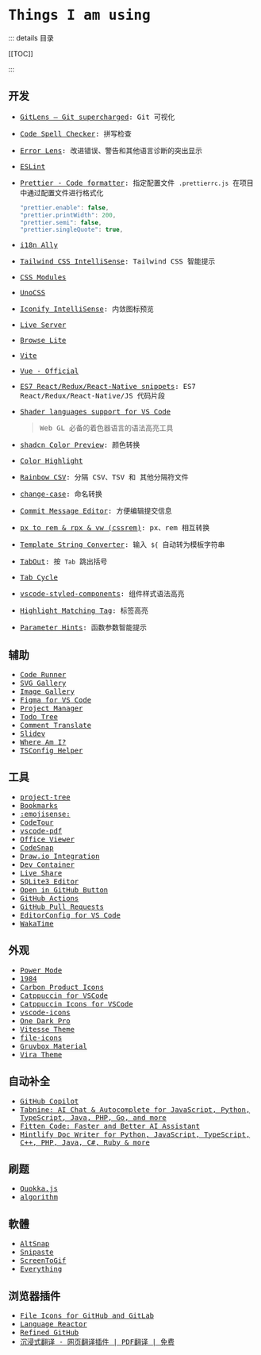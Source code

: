 # <samp>Things I am using</samp>

::: details <samp>目录</samp>

[[TOC]]

:::

## <samp>开发</samp>

- <samp>[GitLens — Git supercharged](https://marketplace.visualstudio.com/items?itemName=eamodio.gitlens): Git 可视化</samp>

- <samp>[Code Spell Checker](https://marketplace.visualstudio.com/items?itemName=streetsidesoftware.code-spell-checker): 拼写检查</samp>

- <samp>[Error Lens](https://marketplace.visualstudio.com/items?itemName=usernamehw.errorlens): 改进错误、警告和其他语言诊断的突出显示</samp>

- <samp>[ESLint](https://marketplace.visualstudio.com/items?itemName=dbaeumer.vscode-eslint)</samp>

- <samp>[Prettier - Code formatter](https://marketplace.visualstudio.com/items?itemName=esbenp.prettier-vscode): 指定配置文件 `.prettierrc.js` 在项目中通过配置文件进行格式化</samp>

  ```js
  "prettier.enable": false,
  "prettier.printWidth": 200,
  "prettier.semi": false,
  "prettier.singleQuote": true,
  ```

- <samp>[i18n Ally](https://marketplace.visualstudio.com/items?itemName=Lokalise.i18n-ally)</samp>

- <samp>[Tailwind CSS IntelliSense](https://marketplace.visualstudio.com/items?itemName=bradlc.vscode-tailwindcss): Tailwind CSS 智能提示</samp>

- <samp>[CSS Modules](https://marketplace.visualstudio.com/items?itemName=clinyong.vscode-css-modules)</samp>

- <samp>[UnoCSS](https://marketplace.visualstudio.com/items?itemName=antfu.unocss)</samp>

- <samp>[Iconify IntelliSense](https://marketplace.visualstudio.com/items?itemName=antfu.iconify): 内敛图标预览</samp>

- <samp>[Live Server](https://marketplace.visualstudio.com/items?itemName=ritwickdey.LiveServer)</samp>

- <samp>[Browse Lite](https://marketplace.visualstudio.com/items?itemName=antfu.browse-lite)</samp>

- <samp>[Vite](https://marketplace.visualstudio.com/items?itemName=antfu.vite)</samp>

- <samp>[Vue - Official](https://marketplace.visualstudio.com/items?itemName=Vue.volar)</samp>

- <samp>[ES7 React/Redux/React-Native snippets](https://marketplace.visualstudio.com/items?itemName=rodrigovallades.es7-react-js-snippets): ES7 React/Redux/React-Native/JS 代码片段</samp>

- <samp>[Shader languages support for VS Code](https://marketplace.visualstudio.com/items?itemName=slevesque.shader)</samp>
  > <samp>Web GL 必备的着色器语言的语法高亮工具</samp>
  
- <samp>[shadcn Color Preview](https://marketplace.visualstudio.com/items?itemName=dexxiez.shadcn-color-preview): 颜色转换</samp>

- <samp>[Color Highlight](https://marketplace.visualstudio.com/items?itemName=naumovs.color-highlight)</samp>

- <samp>[Rainbow CSV](https://marketplace.visualstudio.com/items?itemName=mechatroner.rainbow-csv): 分隔 CSV、TSV 和 其他分隔符文件</samp>

- <samp>[change-case](https://marketplace.visualstudio.com/items?itemName=wmaurer.change-case): 命名转换</samp>

- <samp>[Commit Message Editor](https://marketplace.visualstudio.com/items?itemName=adam-bender.commit-message-editor): 方便编辑提交信息</samp>

- <samp>[px to rem & rpx & vw (cssrem)](https://github.com/cipchk/vscode-cssrem/blob/HEAD/README.zh-CN.md): px、rem 相互转换</samp>

- <samp>[Template String Converter](https://marketplace.visualstudio.com/items?itemName=meganrogge.template-string-converter): 输入 `${` 自动转为模板字符串</samp>

- <samp>[TabOut](https://marketplace.visualstudio.com/items?itemName=albert.TabOut): 按 `Tab` 跳出括号</samp>

- <samp>[Tab Cycle](https://marketplace.visualstudio.com/items?itemName=mpontus.tab-cycle)</samp>

- <samp>[vscode-styled-components](https://marketplace.visualstudio.com/items?itemName=styled-components.vscode-styled-components): 组件样式语法高亮</samp>

- <samp>[Highlight Matching Tag](https://marketplace.visualstudio.com/items?itemName=vincaslt.highlight-matching-tag): 标签高亮</samp>

- <samp>[Parameter Hints](https://marketplace.visualstudio.com/items?itemName=DominicVonk.parameter-hints): 函数参数智能提示</samp>

## <samp>辅助</samp>

- <samp>[Code Runner](https://marketplace.visualstudio.com/items?itemName=formulahendry.code-runner)</samp>
- <samp>[SVG Gallery](https://marketplace.visualstudio.com/items?itemName=developer2006.svg-gallery)</samp>
- <samp>[Image Gallery](https://marketplace.visualstudio.com/items?itemName=GeriYoco.vscode-image-gallery)</samp>
- <samp>[Figma for VS Code](https://marketplace.visualstudio.com/items?itemName=figma.figma-vscode-extension)</samp>
- <samp>[Project Manager](https://marketplace.visualstudio.com/items?itemName=alefragnani.project-manager)</samp>
- <samp>[Todo Tree](https://marketplace.visualstudio.com/items?itemName=Gruntfuggly.todo-tree)</samp>
- <samp>[Comment Translate](https://marketplace.visualstudio.com/items?itemName=intellsmi.comment-translate)</samp>
- <samp>[Slidev](https://marketplace.visualstudio.com/items?itemName=antfu.slidev)</samp>
- <samp>[Where Am I?](https://marketplace.visualstudio.com/items?itemName=antfu.where-am-i)</samp>
- <samp>[TSConfig Helper](https://marketplace.visualstudio.com/items?itemName=johnsoncodehk.vscode-tsconfig-helper)</samp>

## <samp>工具</samp>

- <samp>[project-tree](https://marketplace.visualstudio.com/items?itemName=zhucy.project-tree)</samp>
- <samp>[Bookmarks](https://marketplace.visualstudio.com/items?itemName=alefragnani.Bookmarks)</samp>
- <samp>[:emojisense:](https://marketplace.visualstudio.com/items?itemName=bierner.emojisense)</samp>
- <samp>[CodeTour](https://marketplace.visualstudio.com/items?itemName=vsls-contrib.codetour)</samp>
- <samp>[vscode-pdf](https://marketplace.visualstudio.com/items?itemName=tomoki1207.pdf)</samp>
- <samp>[Office Viewer](https://marketplace.visualstudio.com/items?itemName=cweijan.vscode-office)</samp>
- <samp>[CodeSnap](https://marketplace.visualstudio.com/items?itemName=adpyke.codesnap)</samp>
- <samp>[Draw.io Integration](https://marketplace.visualstudio.com/items?itemName=hediet.vscode-drawio)</samp>
- <samp>[Dev Container](https://marketplace.visualstudio.com/items?itemName=ms-vscode-remote.remote-containers)</samp>
- <samp>[Live Share](https://marketplace.visualstudio.com/items?itemName=MS-vsliveshare.vsliveshare)</samp>
- <samp>[SQLite3 Editor](https://marketplace.visualstudio.com/items?itemName=yy0931.vscode-sqlite3-editor)</samp>
- <samp>[Open in GitHub Button](https://marketplace.visualstudio.com/items?itemName=antfu.open-in-github-button)</samp>
- <samp>[GitHub Actions](https://marketplace.visualstudio.com/items?itemName=GitHub.vscode-github-actions)</samp>
- <samp>[GitHub Pull Requests](https://marketplace.visualstudio.com/items?itemName=GitHub.vscode-pull-request-github)</samp>
- <samp>[EditorConfig for VS Code](https://marketplace.visualstudio.com/items?itemName=EditorConfig.EditorConfig)</samp>
- <samp>[WakaTime](https://marketplace.visualstudio.com/items?itemName=WakaTime.vscode-wakatime)</samp>

## <samp>外观</samp>

- <samp>[Power Mode](https://marketplace.visualstudio.com/items?itemName=hoovercj.vscode-power-mode)</samp>
- <samp>[1984](https://marketplace.visualstudio.com/items?itemName=juanmnl.vscode-theme-1984)</samp>
- <samp>[Carbon Product Icons](https://marketplace.visualstudio.com/items?itemName=antfu.icons-carbon)</samp>
- <samp>[Catppuccin for VSCode](https://marketplace.visualstudio.com/items?itemName=Catppuccin.catppuccin-vsc)</samp>
- <samp>[Catppuccin Icons for VSCode](https://marketplace.visualstudio.com/items?itemName=Catppuccin.catppuccin-vsc-icons)</samp>
- <samp>[vscode-icons](https://marketplace.visualstudio.com/items?itemName=vscode-icons-team.vscode-icons)</samp>
- <samp>[One Dark Pro](https://marketplace.visualstudio.com/items?itemName=zhuangtongfa.Material-theme)</samp>
- <samp>[Vitesse Theme](https://marketplace.visualstudio.com/items?itemName=antfu.theme-vitesse)</samp>
- <samp>[file-icons](https://marketplace.visualstudio.com/items?itemName=file-icons.file-icons)</samp>
- <samp>[Gruvbox Material](https://marketplace.visualstudio.com/items?itemName=sainnhe.gruvbox-material)</samp>
- <samp>[Vira Theme](https://marketplace.visualstudio.com/items?itemName=vira.vsc-vira-theme)</samp>

## <samp>自动补全</samp>

- <samp>[GitHub Copilot](https://marketplace.visualstudio.com/items?itemName=GitHub.copilot)</samp>
- <samp>[Tabnine: AI Chat & Autocomplete for JavaScript, Python, TypeScript, Java, PHP, Go, and more](https://marketplace.visualstudio.com/items?itemName=TabNine.tabnine-vscode)</samp>
- <samp>[Fitten Code: Faster and Better AI Assistant](https://marketplace.visualstudio.com/items?itemName=FittenTech.Fitten-Code)</samp>
- <samp>[Mintlify Doc Writer for Python, JavaScript, TypeScript, C++, PHP, Java, C#, Ruby & more](https://marketplace.visualstudio.com/items?itemName=mintlify.document)</samp>

## <samp>刷题</samp>

- <samp>[Quokka.js](https://marketplace.visualstudio.com/items?itemName=WallabyJs.quokka-vscode)</samp>
- <samp>[algorithm](https://marketplace.visualstudio.com/items?itemName=supperchong.algorithm)</samp>

## <samp>軟體</samp>

- <samp>[AltSnap](https://www.majorgeeks.com/files/details/altsnap.html)</samp>
- <samp>[Snipaste](https://www.snipaste.com/)</samp>
- <samp>[ScreenToGif](https://www.screentogif.com/)</samp>
- <samp>[Everything](https://www.voidtools.com/zh-cn/downloads/)</samp>

## <samp>浏览器插件</samp>

- <samp>[File Icons for GitHub and GitLab](https://chromewebstore.google.com/detail/file-icons-for-github-and/ficfmibkjjnpogdcfhfokmihanoldbfe)</samp>
- <samp>[Language Reactor](https://chromewebstore.google.com/detail/language-reactor/hoombieeljmmljlkjmnheibnpciblicm?hl=zh-CN&utm_source=ext_sidebar)</samp>
- <samp>[Refined GitHub](https://chromewebstore.google.com/detail/refined-github/hlepfoohegkhhmjieoechaddaejaokhf?hl=zh-CN&utm_source=ext_sidebar)</samp>
- <samp>[沉浸式翻译 - 网页翻译插件 | PDF翻译 | 免费](https://chromewebstore.google.com/detail/%E6%B2%89%E6%B5%B8%E5%BC%8F%E7%BF%BB%E8%AF%91-%E7%BD%91%E9%A1%B5%E7%BF%BB%E8%AF%91%E6%8F%92%E4%BB%B6-pdf%E7%BF%BB%E8%AF%91-%E5%85%8D%E8%B4%B9/bpoadfkcbjbfhfodiogcnhhhpibjhbnh?hl=zh-CN&utm_source=ext_sidebar)</samp>
